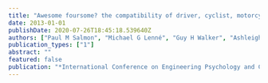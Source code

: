 ```yaml
---
title: "Awesome foursome? the compatibility of driver, cyclist, motorcyclist, and pedestrian situation awareness at intersections"
date: 2013-01-01
publishDate: 2020-07-26T18:45:18.539640Z
authors: ["Paul M Salmon", "Michael G Lenné", "Guy H Walker", "Ashleigh Filtness"]
publication_types: ["1"]
abstract: ""
featured: false
publication: "*International Conference on Engineering Psychology and Cognitive Ergonomics*"
---
```


